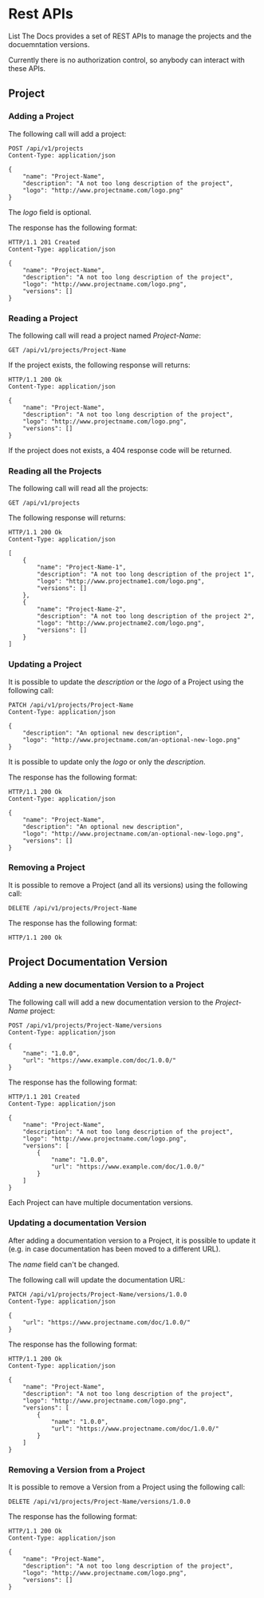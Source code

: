 # Rest APIs

List The Docs provides a set of REST APIs to manage the projects and the docuemntation versions.

Currently there is no authorization control, so anybody can interact with these APIs.

## Project

### Adding a Project

The following call will add a project:

``` http
POST /api/v1/projects
Content-Type: application/json

{
    "name": "Project-Name",
    "description": "A not too long description of the project",
    "logo": "http://www.projectname.com/logo.png"
}
```

The *logo* field is optional.

The response has the following format:

```
HTTP/1.1 201 Created
Content-Type: application/json

{
    "name": "Project-Name",
    "description": "A not too long description of the project",
    "logo": "http://www.projectname.com/logo.png",
    "versions": []
}
```

### Reading a Project

The following call will read a project named *Project-Name*:

``` http
GET /api/v1/projects/Project-Name
```

If the project exists, the following response will returns:

``` http
HTTP/1.1 200 Ok
Content-Type: application/json

{
    "name": "Project-Name",
    "description": "A not too long description of the project",
    "logo": "http://www.projectname.com/logo.png",
    "versions": []
}
```

If the project does not exists, a 404 response code will be returned.

### Reading all the Projects

The following call will read all the projects:

```
GET /api/v1/projects
```

The following response will returns:

```
HTTP/1.1 200 Ok
Content-Type: application/json

[
    {
        "name": "Project-Name-1",
        "description": "A not too long description of the project 1",
        "logo": "http://www.projectname1.com/logo.png",
        "versions": []
    },
    {
        "name": "Project-Name-2",
        "description": "A not too long description of the project 2",
        "logo": "http://www.projectname2.com/logo.png",
        "versions": []
    }
]
```

### Updating a Project

It is possible to update the *description* or the *logo* of a Project using the following
call:

```
PATCH /api/v1/projects/Project-Name
Content-Type: application/json

{
    "description": "An optional new description",
    "logo": "http://www.projectname.com/an-optional-new-logo.png"
}
```

It is possible to update only the *logo* or only the *description*.

The response has the following format:

```
HTTP/1.1 200 Ok
Content-Type: application/json

{
    "name": "Project-Name",
    "description": "An optional new description",
    "logo": "http://www.projectname.com/an-optional-new-logo.png",
    "versions": []
}
```

### Removing a Project

It is possible to remove a Project (and all its versions) using the following call:

```
DELETE /api/v1/projects/Project-Name
```

The response has the following format:

```
HTTP/1.1 200 Ok
```

## Project Documentation Version

### Adding a new documentation Version to a Project

The following call will add a new documentation version to the *Project-Name*
project:

```
POST /api/v1/projects/Project-Name/versions
Content-Type: application/json

{
    "name": "1.0.0",
    "url": "https://www.example.com/doc/1.0.0/"
}
```

The response has the following format:

```
HTTP/1.1 201 Created
Content-Type: application/json

{
    "name": "Project-Name",
    "description": "A not too long description of the project",
    "logo": "http://www.projectname.com/logo.png",
    "versions": [
        {
            "name": "1.0.0",
            "url": "https://www.example.com/doc/1.0.0/"
        }
    ]
}
```

Each Project can have multiple documentation versions.

### Updating a documentation Version

After adding a documentation version to a Project, it is possible to update
it (e.g. in case documentation has been moved to a different URL).

The *name* field can't be changed.

The following call will update the documentation URL:

```
PATCH /api/v1/projects/Project-Name/versions/1.0.0
Content-Type: application/json

{
    "url": "https://www.projectname.com/doc/1.0.0/"
}
```

The response has the following format:

```
HTTP/1.1 200 Ok
Content-Type: application/json

{
    "name": "Project-Name",
    "description": "A not too long description of the project",
    "logo": "http://www.projectname.com/logo.png",
    "versions": [
        {
            "name": "1.0.0",
            "url": "https://www.projectname.com/doc/1.0.0/"
        }
    ]
}
```

### Removing a Version from a Project

It is possible to remove a Version from a Project using the following call:

```
DELETE /api/v1/projects/Project-Name/versions/1.0.0
```

The response has the following format:

```
HTTP/1.1 200 Ok
Content-Type: application/json

{
    "name": "Project-Name",
    "description": "A not too long description of the project",
    "logo": "http://www.projectname.com/logo.png",
    "versions": []
}
```
